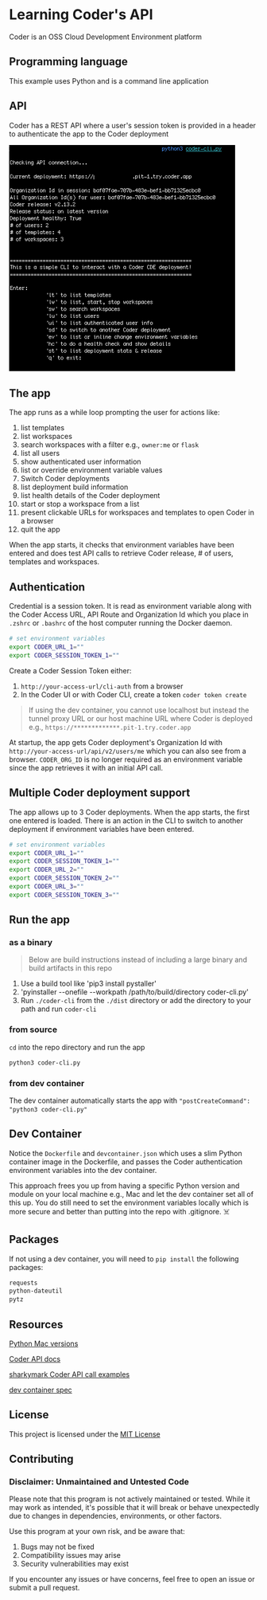# Learning Coder's API

Coder is an OSS Cloud Development Environment platform

## Programming language

This example uses Python and is a command line application

## API

Coder has a REST API where a user's session token is provided in a header to authenticate the app to the Coder deployment 

![Main menu screenshot](./docs/images/coder-hw.png)

## The app 

The app runs as a while loop prompting the user for actions like:
1. list templates
1. list workspaces
1. search workspaces with a filter e.g., `owner:me` or `flask`
1. list all users
1. show authenticated user information
1. list or override environment variable values
1. Switch Coder deployments
1. list deployment build information
1. list health details of the Coder deployment
1. start or stop a workspace from a list
1. present clickable URLs for workspaces and templates to open Coder in a browser
1. quit the app

When the app starts, it checks that environment variables have been entered and does test API calls to retrieve Coder release, # of users, templates and workspaces.

## Authentication

Credential is a session token. It is read as environment variable along with the Coder Access URL, API Route and Organization Id which you place in `.zshrc` or `.bashrc` of the host computer running the Docker daemon.

```sh
# set environment variables
export CODER_URL_1=""
export CODER_SESSION_TOKEN_1=""
```

Create a Coder Session Token either:

1. `http://your-access-url/cli-auth` from a browser
1. In the Coder UI or with Coder CLI, create a token `coder token create`

> If using the dev container, you cannot use localhost but instead the tunnel proxy URL or our host machine URL
> where Coder is deployed e.g., `https://*************.pit-1.try.coder.app`

At startup, the app gets Coder deployment's Organization Id with `http://your-access-url/api/v2/users/me` which you can also see from a browser.  `CODER_ORG_ID` is no longer required as an environment variable since the app retrieves it with an initial API call.

## Multiple Coder deployment support

The app allows up to 3 Coder deployments. When the app starts, the first one entered is loaded. There is an action in the CLI to switch to another deployment if environment variables have been entered.

```sh
# set environment variables
export CODER_URL_1=""
export CODER_SESSION_TOKEN_1=""
export CODER_URL_2=""
export CODER_SESSION_TOKEN_2=""
export CODER_URL_3=""
export CODER_SESSION_TOKEN_3=""
```

## Run the app

### as a binary

> Below are build instructions instead of including a large binary and build artifacts in this repo

1. Use a build tool like 'pip3 install pystaller'
1. 'pyinstaller --onefile --workpath /path/to/build/directory coder-cli.py'
1. Run `./coder-cli` from the `./dist` directory or add the directory to your path and run `coder-cli`

### from source
`cd` into the repo directory and run the app

```sh
python3 coder-cli.py
```

### from dev container

The dev container automatically starts the app with `"postCreateCommand": "python3 coder-cli.py"`

## Dev Container

Notice the `Dockerfile` and `devcontainer.json` which uses a slim Python container image in the Dockerfile, and passes the Coder authentication environment variables into the dev container.

This approach frees you up from having a specific Python version and module on your local machine e.g., Mac and let the dev container set all of this up. You do still need to set the environment variables locally which is more secure and better than putting into the repo with .gitignore. ☠️


## Packages

If not using a dev container, you will need to `pip install` the following packages:

```sh
requests
python-dateutil
pytz
```

## Resources

[Python Mac versions](https://www.python.org/downloads/macos/)

[Coder API docs](https://coder.com/docs/api)

[sharkymark Coder API call examples](https://github.com/sharkymark/v2-templates/blob/main/api.md)

[dev container spec](https://containers.dev/implementors/json_reference/)


## License

This project is licensed under the [MIT License](LICENSE)

## Contributing

### Disclaimer: Unmaintained and Untested Code

Please note that this program is not actively maintained or tested. While it may work as intended, it's possible that it will break or behave unexpectedly due to changes in dependencies, environments, or other factors.

Use this program at your own risk, and be aware that:
1. Bugs may not be fixed
1. Compatibility issues may arise
1. Security vulnerabilities may exist

If you encounter any issues or have concerns, feel free to open an issue or submit a pull request.